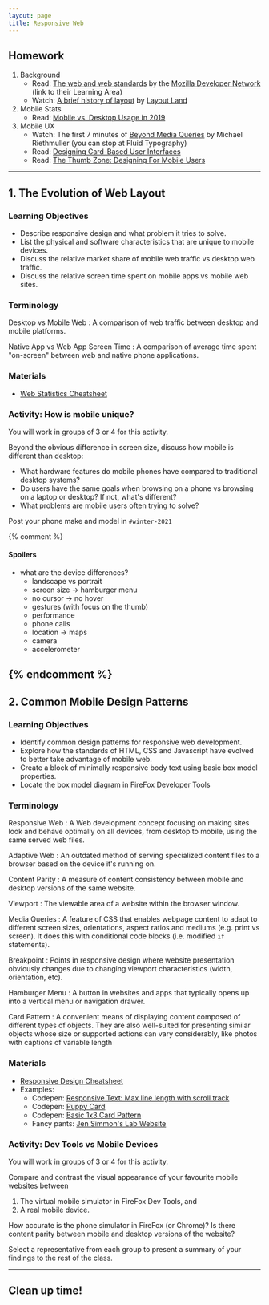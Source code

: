 ```yaml
---
layout: page
title: Responsive Web
---
```


## Homework
1. Background
    - Read: [The web and web standards](https://developer.mozilla.org/en-US/docs/Learn/Getting_started_with_the_web/The_web_and_web_standards) by the [Mozilla Developer Network](https://developer.mozilla.org/en-US/docs/Learn) (link to their Learning Area)
    - Watch: [A brief history of layout](https://youtu.be/E005mjqpZ9Y) by [Layout Land](https://www.youtube.com/c/LayoutLand/)
2. Mobile Stats
    - Read: [Mobile vs. Desktop Usage in 2019](https://www.perficient.com/insights/research-hub/mobile-vs-desktop-usage-study)
3. Mobile UX
    - Watch: The first 7 minutes of [Beyond Media Queries](https://vimeo.com/235428198) by Michael Riethmuller (you can stop at Fluid Typography)
    - Read: [Designing Card-Based User Interfaces](https://www.smashingmagazine.com/2016/10/designing-card-based-user-interfaces/)
    - Read: [The Thumb Zone: Designing For Mobile Users](https://www.smashingmagazine.com/2016/09/the-thumb-zone-designing-for-mobile-users/)

---

## 1. The Evolution of Web Layout
### Learning Objectives
- Describe responsive design and what problem it tries to solve.
- List the physical and software characteristics that are unique to mobile devices.
- Discuss the relative market share of mobile web traffic vs desktop web traffic.
- Discuss the relative screen time spent on mobile apps vs mobile web sites.

### Terminology
Desktop vs Mobile Web
: A comparison of web traffic between desktop and mobile platforms.

Native App vs Web App Screen Time
: A comparison of average time spent "on-screen" between web and native phone applications.

### Materials
- [Web Statistics Cheatsheet]({{site.baseurl}}/cheatsheets/mobile-stats)

### Activity: How is mobile unique?
You will work in groups of 3 or 4 for this activity. 

Beyond the obvious difference in screen size, discuss how mobile is different than desktop:
- What hardware features do mobile phones have compared to traditional desktop systems?
- Do users have the same goals when browsing on a phone vs browsing on a laptop or desktop? If not, what's different?
- What problems are mobile users often trying to solve?

Post your phone make and model in `#winter-2021`

{% comment %}
#### Spoilers
- what are the device differences?
  - landscape vs portrait
  - screen size -> hamburger menu
  - no cursor -> no hover
  - gestures (with focus on the thumb)
  - performance
  - phone calls
  - location -> maps
  - camera
  - accelerometer

{% endcomment %}
---

## 2. Common Mobile Design Patterns
### Learning Objectives
- Identify common design patterns for responsive web development.
- Explore how the standards of HTML, CSS and Javascript have evolved to better take advantage of mobile web.
- Create a block of minimally responsive body text using basic box model properties.
- Locate the box model diagram in FireFox Developer Tools

### Terminology
Responsive Web
: A Web development concept focusing on making sites look and behave optimally on all devices, from desktop to mobile, using the same served web files.

Adaptive Web
: An outdated method of serving specialized content files to a browser based on the device it's running on.

Content Parity
: A measure of content consistency between mobile and desktop versions of the same website.

Viewport
: The viewable area of a website within the browser window.

Media Queries
: A feature of CSS that enables webpage content to adapt to different screen sizes, orientations, aspect ratios and mediums (e.g. print vs screen). It does this with conditional code blocks (i.e. modified `if` statements).

Breakpoint
: Points in responsive design where website presentation obviously changes due to changing viewport characteristics (width, orientation, etc).

Hamburger Menu
: A button in websites and apps that typically opens up into a vertical menu or navigation drawer.

Card Pattern
: A convenient means of displaying content composed of different types of objects. They are also well-suited for presenting similar objects whose size or supported actions can vary considerably, like photos with captions of variable length

### Materials
- [Responsive Design Cheatsheet]({{site.baseurl}}/cheatsheets/responsive-design)
- Examples: 
  - Codepen: [Responsive Text: Max line length with scroll track](https://codepen.io/browsertherapy/pen/RwaJmbx)
  - Codepen: [Puppy Card](https://codepen.io/browsertherapy/pen/mdPWXZb)
  - Codepen: [Basic 1x3 Card Pattern](https://codepen.io/browsertherapy/pen/vYGxRNB)
  - Fancy pants: [Jen Simmon's Lab Website](https://labs.jensimmons.com/)

### Activity: Dev Tools vs Mobile Devices
You will work in groups of 3 or 4 for this activity.

Compare and contrast the visual appearance of your favourite mobile websites between
1. The virtual mobile simulator in FireFox Dev Tools, and
2. A real mobile device.

How accurate is the phone simulator in FireFox (or Chrome)? Is there content parity between mobile and desktop versions of the website?

Select a representative from each group to present a summary of your findings to the rest of the class.

---

## Clean up time!
